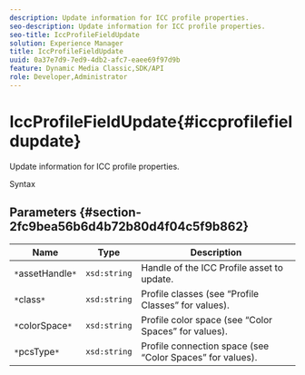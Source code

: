 ```yaml
---
description: Update information for ICC profile properties.
seo-description: Update information for ICC profile properties.
seo-title: IccProfileFieldUpdate
solution: Experience Manager
title: IccProfileFieldUpdate
uuid: 0a37e7d9-7ed9-4db2-afc7-eaee69f97d9b
feature: Dynamic Media Classic,SDK/API
role: Developer,Administrator
---
```


# IccProfileFieldUpdate{#iccprofilefieldupdate}

Update information for ICC profile properties.

 Syntax 

## Parameters {#section-2fc9bea56b6d4b72b80d4f04c5f9b862}

|  Name  | Type  | Description  |
|---|---|---|
|  `*`assetHandle`*`  | `xsd:string`  | Handle of the ICC Profile asset to update.  |
|  `*`class`*`  | `xsd:string`  | Profile classes (see “Profile Classes” for values).  |
|  `*`colorSpace`*`  | `xsd:string`  | Profile color space (see “Color Spaces” for values).  |
|  `*`pcsType`*`  | `xsd:string`  | Profile connection space (see “Color Spaces” for values).  |

